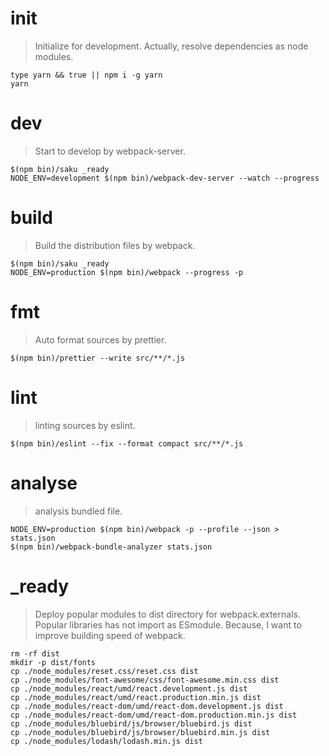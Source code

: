# init
> Initialize for development.
> Actually, resolve dependencies as node modules.

    type yarn && true || npm i -g yarn
    yarn

# dev
> Start to develop by webpack-server.

    $(npm bin)/saku _ready
    NODE_ENV=development $(npm bin)/webpack-dev-server --watch --progress

# build
> Build the distribution files by webpack.

    $(npm bin)/saku _ready
    NODE_ENV=production $(npm bin)/webpack --progress -p

# fmt
> Auto format sources by prettier.

    $(npm bin)/prettier --write src/**/*.js

# lint
> linting sources by eslint.

    $(npm bin)/eslint --fix --format compact src/**/*.js

# analyse
> analysis bundled file.

    NODE_ENV=production $(npm bin)/webpack -p --profile --json > stats.json
    $(npm bin)/webpack-bundle-analyzer stats.json

# _ready
> Deploy popular modules to dist directory for webpack.externals.
> Popular libraries has not import as ESmodule.
> Because, I want to improve building speed of webpack.

    rm -rf dist
    mkdir -p dist/fonts
    cp ./node_modules/reset.css/reset.css dist
    cp ./node_modules/font-awesome/css/font-awesome.min.css dist
    cp ./node_modules/react/umd/react.development.js dist
    cp ./node_modules/react/umd/react.production.min.js dist
    cp ./node_modules/react-dom/umd/react-dom.development.js dist
    cp ./node_modules/react-dom/umd/react-dom.production.min.js dist
    cp ./node_modules/bluebird/js/browser/bluebird.js dist
    cp ./node_modules/bluebird/js/browser/bluebird.min.js dist
    cp ./node_modules/lodash/lodash.min.js dist
